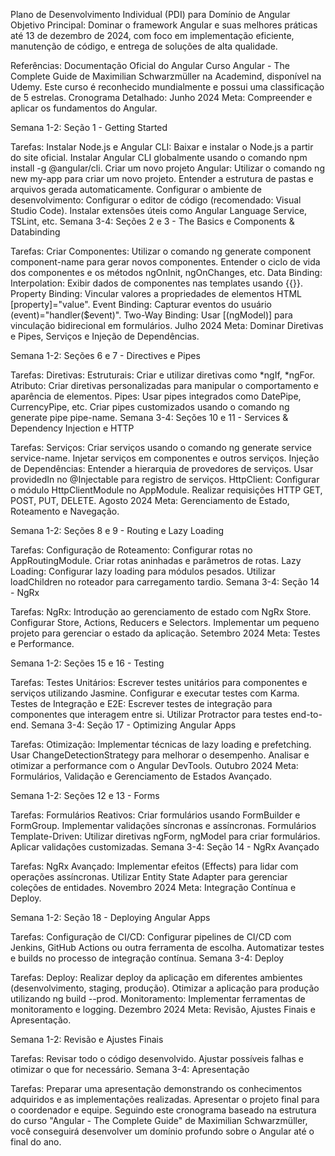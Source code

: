 Plano de Desenvolvimento Individual (PDI) para Domínio de Angular
Objetivo Principal:
Dominar o framework Angular e suas melhores práticas até 13 de dezembro de 2024, com foco em implementação eficiente, manutenção de código, e entrega de soluções de alta qualidade.

Referências:
Documentação Oficial do Angular
Curso Angular - The Complete Guide de Maximilian Schwarzmüller na Academind, disponível na Udemy. Este curso é reconhecido mundialmente e possui uma classificação de 5 estrelas.
Cronograma Detalhado:
Junho 2024
Meta: Compreender e aplicar os fundamentos do Angular.

Semana 1-2: Seção 1 - Getting Started

Tarefas:
Instalar Node.js e Angular CLI:
Baixar e instalar o Node.js a partir do site oficial.
Instalar Angular CLI globalmente usando o comando npm install -g @angular/cli.
Criar um novo projeto Angular:
Utilizar o comando ng new my-app para criar um novo projeto.
Entender a estrutura de pastas e arquivos gerada automaticamente.
Configurar o ambiente de desenvolvimento:
Configurar o editor de código (recomendado: Visual Studio Code).
Instalar extensões úteis como Angular Language Service, TSLint, etc.
Semana 3-4: Seções 2 e 3 - The Basics e Components & Databinding

Tarefas:
Criar Componentes:
Utilizar o comando ng generate component component-name para gerar novos componentes.
Entender o ciclo de vida dos componentes e os métodos ngOnInit, ngOnChanges, etc.
Data Binding:
Interpolation: Exibir dados de componentes nas templates usando {{}}.
Property Binding: Vincular valores a propriedades de elementos HTML [property]="value".
Event Binding: Capturar eventos do usuário (event)="handler($event)".
Two-Way Binding: Usar [(ngModel)] para vinculação bidirecional em formulários.
Julho 2024
Meta: Dominar Diretivas e Pipes, Serviços e Injeção de Dependências.

Semana 1-2: Seções 6 e 7 - Directives e Pipes

Tarefas:
Diretivas:
Estruturais: Criar e utilizar diretivas como *ngIf, *ngFor.
Atributo: Criar diretivas personalizadas para manipular o comportamento e aparência de elementos.
Pipes:
Usar pipes integrados como DatePipe, CurrencyPipe, etc.
Criar pipes customizados usando o comando ng generate pipe pipe-name.
Semana 3-4: Seções 10 e 11 - Services & Dependency Injection e HTTP

Tarefas:
Serviços:
Criar serviços usando o comando ng generate service service-name.
Injetar serviços em componentes e outros serviços.
Injeção de Dependências:
Entender a hierarquia de provedores de serviços.
Usar providedIn no @Injectable para registro de serviços.
HttpClient:
Configurar o módulo HttpClientModule no AppModule.
Realizar requisições HTTP GET, POST, PUT, DELETE.
Agosto 2024
Meta: Gerenciamento de Estado, Roteamento e Navegação.

Semana 1-2: Seções 8 e 9 - Routing e Lazy Loading

Tarefas:
Configuração de Roteamento:
Configurar rotas no AppRoutingModule.
Criar rotas aninhadas e parâmetros de rotas.
Lazy Loading:
Configurar lazy loading para módulos pesados.
Utilizar loadChildren no roteador para carregamento tardio.
Semana 3-4: Seção 14 - NgRx

Tarefas:
NgRx:
Introdução ao gerenciamento de estado com NgRx Store.
Configurar Store, Actions, Reducers e Selectors.
Implementar um pequeno projeto para gerenciar o estado da aplicação.
Setembro 2024
Meta: Testes e Performance.

Semana 1-2: Seções 15 e 16 - Testing

Tarefas:
Testes Unitários:
Escrever testes unitários para componentes e serviços utilizando Jasmine.
Configurar e executar testes com Karma.
Testes de Integração e E2E:
Escrever testes de integração para componentes que interagem entre si.
Utilizar Protractor para testes end-to-end.
Semana 3-4: Seção 17 - Optimizing Angular Apps

Tarefas:
Otimização:
Implementar técnicas de lazy loading e prefetching.
Usar ChangeDetectionStrategy para melhorar o desempenho.
Analisar e otimizar a performance com o Angular DevTools.
Outubro 2024
Meta: Formulários, Validação e Gerenciamento de Estados Avançado.

Semana 1-2: Seções 12 e 13 - Forms

Tarefas:
Formulários Reativos:
Criar formulários usando FormBuilder e FormGroup.
Implementar validações síncronas e assíncronas.
Formulários Template-Driven:
Utilizar diretivas ngForm, ngModel para criar formulários.
Aplicar validações customizadas.
Semana 3-4: Seção 14 - NgRx Avançado

Tarefas:
NgRx Avançado:
Implementar efeitos (Effects) para lidar com operações assíncronas.
Utilizar Entity State Adapter para gerenciar coleções de entidades.
Novembro 2024
Meta: Integração Contínua e Deploy.

Semana 1-2: Seção 18 - Deploying Angular Apps

Tarefas:
Configuração de CI/CD:
Configurar pipelines de CI/CD com Jenkins, GitHub Actions ou outra ferramenta de escolha.
Automatizar testes e builds no processo de integração contínua.
Semana 3-4: Deploy

Tarefas:
Deploy:
Realizar deploy da aplicação em diferentes ambientes (desenvolvimento, staging, produção).
Otimizar a aplicação para produção utilizando ng build --prod.
Monitoramento:
Implementar ferramentas de monitoramento e logging.
Dezembro 2024
Meta: Revisão, Ajustes Finais e Apresentação.

Semana 1-2: Revisão e Ajustes Finais

Tarefas:
Revisar todo o código desenvolvido.
Ajustar possíveis falhas e otimizar o que for necessário.
Semana 3-4: Apresentação

Tarefas:
Preparar uma apresentação demonstrando os conhecimentos adquiridos e as implementações realizadas.
Apresentar o projeto final para o coordenador e equipe.
Seguindo este cronograma baseado na estrutura do curso "Angular - The Complete Guide" de Maximilian Schwarzmüller, você conseguirá desenvolver um domínio profundo sobre o Angular até o final do ano.
